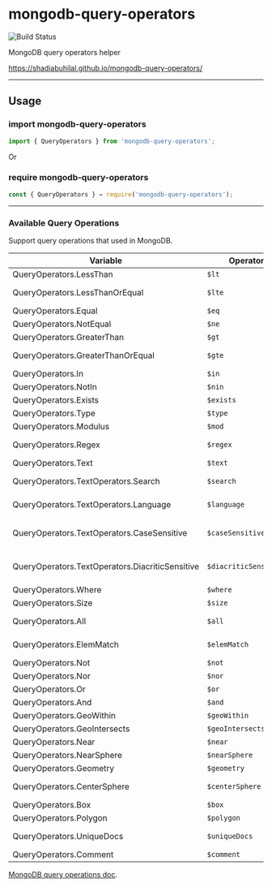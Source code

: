 # mongodb-query-operators
![Build Status](https://github.com/shadiabuhilal/mongodb-query-operators/actions/workflows/push-workflows.yml/badge.svg)

MongoDB query operators helper

https://shadiabuhilal.github.io/mongodb-query-operators/

-----------


## Usage

### import mongodb-query-operators
```js
import { QueryOperators } from 'mongodb-query-operators';
```

Or

### require mongodb-query-operators
```js
const { QueryOperators } = require('mongodb-query-operators');
```

---

### Available Query Operations
Support query operations that used in MongoDB.

| Variable                                          | Operator              | Description                            |
|---------------------------------------------------|-----------------------|----------------------------------------|
| QueryOperators.LessThan                           | `$lt`                 | Less than                              |
| QueryOperators.LessThanOrEqual                    | `$lte`                | Less than or equal to                  |
| QueryOperators.Equal                              | `$eq`                 | Equal to                               |
| QueryOperators.NotEqual                           | `$ne`                 | Not equal to                           |
| QueryOperators.GreaterThan                        | `$gt`                 | Greater than                           |
| QueryOperators.GreaterThanOrEqual                 | `$gte`                | Greater than or equal to               |
| QueryOperators.In                                 | `$in`                 | In                                     |
| QueryOperators.NotIn                              | `$nin`                | Not In                                 |
| QueryOperators.Exists                             | `$exists`             | Exists                                 |
| QueryOperators.Type                               | `$type`               | Type                                   |
| QueryOperators.Modulus                            | `$mod`                | Modulus                                |
| QueryOperators.Regex                              | `$regex`              | Regular Expression                     |
| QueryOperators.Text                               | `$text`               | Text Search                            |
| QueryOperators.TextOperators.Search               | `$search`             | Text Search - Search                   |
| QueryOperators.TextOperators.Language             | `$language`           | Text Search - Language                 |
| QueryOperators.TextOperators.CaseSensitive        | `$caseSensitive`      | Text Search - Case Sensitive           |
| QueryOperators.TextOperators.DiacriticSensitive   | `$diacriticSensitive` | Text Search - Diacritic Sensitive      |
| QueryOperators.Where                              | `$where`              | Where                                  |
| QueryOperators.Size                               | `$size`               | Size                                   |
| QueryOperators.All                                | `$all`                | All Elements Match                     |
| QueryOperators.ElemMatch                          | `$elemMatch`          | Element Match                          |
| QueryOperators.Not                                | `$not`                | Not                                    |
| QueryOperators.Nor                                | `$nor`                | Nor                                    |
| QueryOperators.Or                                 | `$or`                 | Or                                     |
| QueryOperators.And                                | `$and`                | And                                    |
| QueryOperators.GeoWithin                          | `$geoWithin`          | GeoWithin                              |
| QueryOperators.GeoIntersects                      | `$geoIntersects`      | GeoIntersects                          |
| QueryOperators.Near                               | `$near`               | Near                                   |
| QueryOperators.NearSphere                         | `$nearSphere`         | Near Sphere                            |
| QueryOperators.Geometry                           | `$geometry`           | Geometry                               |
| QueryOperators.CenterSphere                       | `$centerSphere`       | Center Sphere                          |
| QueryOperators.Box                                | `$box`                | Box                                    |
| QueryOperators.Polygon                            | `$polygon`            | Polygon                                |
| QueryOperators.UniqueDocs                         | `$uniqueDocs`         | Unique Documents                       |
| QueryOperators.Comment                            | `$comment`            | Comment                                |

[MongoDB query operations doc](https://www.mongodb.com/docs/manual/reference/operator/query/).
